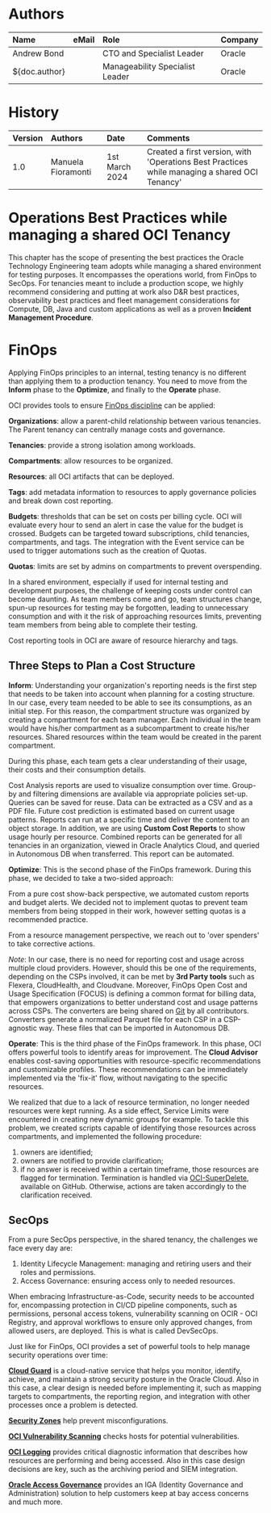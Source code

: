 # Authors

| Name          | eMail | Role                            | Company |
|:--------------|:------|:--------------------------------|:--------|
| Andrew Bond   |       | CTO and Specialist Leader       | Oracle  |
| ${doc.author} |       | Manageability Specialist Leader | Oracle  |

# History

| Version | Authors       | Date           | Comments                                                                                      |
|:--------|:--------------|:---------------|:----------------------------------------------------------------------------------------------|
| 1.0     | Manuela Fioramonti | 1st March 2024 | Created a first version, with 'Operations Best Practices while managing a shared OCI Tenancy' |

# Operations Best Practices while managing a shared OCI Tenancy

This chapter has the scope of presenting the best practices the Oracle Technology Engineering team adopts while managing a shared environment for testing purposes. It encompasses the operations world, from FinOps to SecOps. For tenancies meant to include a production scope, we highly recommend considering and putting at work also D&R best practices, observability best practices and fleet management considerations for Compute, DB, Java and custom applications as well as a proven **Incident Management Procedure**.

# FinOps

Applying FinOps principles to an internal, testing tenancy is no different than applying them to a production tenancy. You need to move from the **Inform** phase to the **Optimize**, and finally to the **Operate** phase.

OCI provides tools to ensure [FinOps discipline](https://www.youtube.com/watch?v=0ia5wMwrAuI) can be applied:

**Organizations**: allow a parent-child relationship between various tenancies. The Parent tenancy can centrally manage costs and governance.

**Tenancies**: provide a strong isolation among workloads.

**Compartments**: allow resources to be organized.

**Resources**: all OCI artifacts that can be deployed.

**Tags**: add metadata information to resources to apply governance policies and break down cost reporting.

**Budgets**: thresholds that can be set on costs per billing cycle. OCI will evaluate every hour to send an alert in case the value for the budget is crossed. Budgets can be targeted toward subscriptions, child tenancies, compartments, and tags. The integration with the Event service can be used to trigger automations such as the creation of Quotas.

**Quotas**: limits are set by admins on compartments to prevent overspending.

In a shared environment, especially if used for internal testing and development purposes, the challenge of keeping costs under control can become daunting. As team members come and go, team structures change, spun-up resources for testing may be forgotten, leading to unnecessary consumption and with it the risk of approaching resources limits, preventing team members from being able to complete their testing.

Cost reporting tools in OCI are aware of resource hierarchy and tags.

## Three Steps to Plan a Cost Structure

**Inform**: Understanding your organization's reporting needs is the first step that needs to be taken into account when planning for a costing structure. In our case, every team needed to be able to see its consumptions, as an initial step. For this reason, the compartment structure was organized by creating a compartment for each team manager. Each individual in the team would have his/her compartment as a subcompartment to create his/her resources. Shared resources within the team would be created in the parent compartment.

During this phase, each team gets a clear understanding of their usage, their costs and their consumption details.

Cost Analysis reports are used to visualize consumption over time. Group-by and filtering dimensions are available via appropriate policies set-up. Queries can be saved for reuse. Data can be extracted as a CSV and as a PDF file. Future cost prediction is estimated based on current usage patterns. Reports can run at a specific time and deliver the content to an object storage. In addition, we are using **Custom Cost Reports** to show usage hourly per resource. Combined reports can be generated for all tenancies in an organization, viewed in Oracle Analytics Cloud, and queried in Autonomous DB when transferred. This report can be automated.

**Optimize**: This is the second phase of the FinOps framework. During this phase, we decided to take a two-sided approach:

From a pure cost show-back perspective, we automated custom reports and budget alerts. We decided not to implement quotas to prevent team members from being stopped in their work, however setting quotas is a recommended practice.

From a resource management perspective, we reach out to 'over spenders' to take corrective actions.

*Note*: In our case, there is no need for reporting cost and usage across multiple cloud providers. However, should this be one of the requirements, depending on the CSPs involved, it can be met by **3rd Party tools** such as Flexera, CloudHealth, and Cloudvane. Moreover, FinOps Open Cost and Usage Specification (FOCUS) is defining a common format for billing data, that empowers organizations to better understand cost and usage patterns across CSPs. The converters are being shared on [Git](https://github.com/finopsfoundation/focus_converters) by all contributors. Converters generate a normalized Parquet file for each CSP in a CSP-agnostic way. These files that can be imported in Autonomous DB.

**Operate**: This is the third phase of the FinOps framework. In this phase, OCI offers powerful tools to identify areas for improvement. The **Cloud Advisor** enables cost-saving opportunities with resource-specific recommendations and customizable profiles. These recommendations can be immediately implemented via the 'fix-it' flow, without navigating to the specific resources.

We realized that due to a lack of resource termination, no longer needed resources were kept running. As a side effect, Service Limits were encountered in creating new dynamic groups for example. To tackle this problem, we created scripts capable of identifying those resources across compartments, and implemented the following procedure:

1.  owners are identified;
2.  owners are notified to provide clarification;
3.  if no answer is received within a certain timeframe, those resources are flagged for termination. Termination is handled via [OCI-SuperDelete](https://github.com/AnykeyNL/OCI-SuperDelete), available on GitHub. Otherwise, actions are taken accordingly to the clarification received.

## SecOps

From a pure SecOps perspective, in the shared tenancy, the challenges we face every day are:

1.  Identity Lifecycle Management: managing and retiring users and their roles and permissions.
2.  Access Governance: ensuring access only to needed resources.

When embracing Infrastructure-as-Code, security needs to be accounted for, encompassing protection in CI/CD pipeline components, such as permissions, personal access tokens, vulnerability scanning on OCIR - OCI Registry, and approval workflows to ensure only approved changes, from allowed users, are deployed. This is what is called DevSecOps.

Just like for FinOps, OCI provides a set of powerful tools to help manage security operations over time:

[**Cloud Guard**](https://docs.public.oneportal.content.oci.oraclecloud.com/en-us/iaas/cloud-guard/home.htm) is a cloud-native service that helps you monitor, identify, achieve, and maintain a strong security posture in the Oracle Cloud. Also in this case, a clear design is needed before implementing it, such as mapping targets to compartments, the reporting region, and integration with other processes once a problem is detected.

[**Security Zones**](https://docs.public.oneportal.content.oci.oraclecloud.com/iaas/security-zone/using/security-zones.htm) help prevent misconfigurations.

[**OCI Vulnerability Scanning**](https://docs.public.oneportal.content.oci.oraclecloud.com/iaas/scanning/using/overview.htm) checks hosts for potential vulnerabilities.

[**OCI Logging**](https://docs.public.oneportal.content.oci.oraclecloud.com/iaas/Content/Logging/Concepts/loggingoverview.htm) provides critical diagnostic information that describes how resources are performing and being accessed. Also in this case design decisions are key, such as the archiving period and SIEM integration.

[**Oracle Access Governance**](https://docs.oracle.com/en/cloud/paas/access-governance/) provides an IGA (Identity Governance and Administration) solution to help customers keep at bay access concerns and much more.
